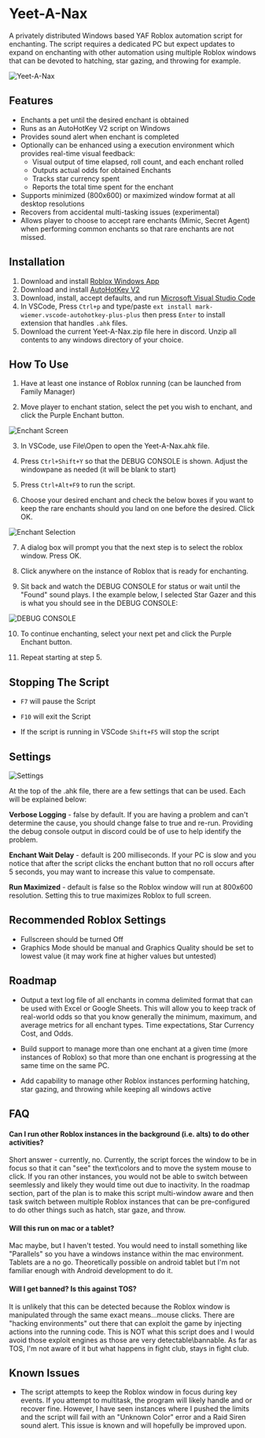 # Yeet-A-Nax

A privately distributed Windows based YAF Roblox automation script for enchanting.  The script requires a dedicated PC but expect updates to expand on enchanting with other automation using multiple Roblox windows that can be devoted to hatching, star gazing, and throwing for example.  

![Yeet-A-Nax](https://i.imgur.com/Ch6Vx8j.png)
## Features

- Enchants a pet until the desired enchant is obtained
- Runs as an AutoHotKey V2 script on Windows
- Provides sound alert when enchant is completed
- Optionally can be enhanced using a execution environment which provides real-time visual feedback:
    - Visual output of time elapsed, roll count, and each enchant rolled
    - Outputs actual odds for obtained Enchants
    - Tracks star currency spent
    - Reports the total time spent for the enchant
- Supports minimized (800x600) or maximized window format at all desktop resolutions
- Recovers from accidental multi-tasking issues (experimental)
- Allows player to choose to accept rare enchants (Mimic, Secret Agent) when performing common enchants so that rare enchants are not missed.



## Installation

1. Download and install [Roblox Windows App](https://www.roblox.com/download/client?os=win)
2. Download and install [AutoHotKey V2](https://www.autohotkey.com/download/ahk-v2.exe)
3. Download, install, accept defaults, and run [Microsoft Visual Studio Code](https://code.visualstudio.com/Download)
4. In VSCode, Press `Ctrl+p` and type/paste `ext install mark-wiemer.vscode-autohotkey-plus-plus` then press `Enter` to install extension that handles `.ahk` files. 
5. Download the current Yeet-A-Nax.zip file here in discord.  Unzip all contents to any windows directory of your choice.
    
## How To Use

1. Have at least one instance of Roblox running (can be launched from Family Manager)

2. Move player to enchant station, select the pet you wish to enchant, and click the Purple Enchant button.

![Enchant Screen](https://bit.ly/3IR1bxw)

3. In VSCode, use File\Open to open the Yeet-A-Nax.ahk file.

4. Press `Ctrl+Shift+Y` so that the DEBUG CONSOLE is shown.  Adjust the windowpane as needed (it will be blank to start)

5. Press `Ctrl+Alt+F9` to run the script.

6. Choose your desired enchant and check the below boxes if you want to keep the rare enchants should you land on one before the desired.  Click OK.

![Enchant Selection](https://bit.ly/43ugGFa)

7. A dialog box will prompt you that the next step is to select the roblox window.  Press OK.

8. Click anywhere on the instance of Roblox that is ready for enchanting.

9. Sit back and watch the DEBUG CONSOLE for status or wait until the "Found" sound plays.  I the example below, I selected Star Gazer and this is what you should see in the DEBUG CONSOLE:

![DEBUG CONSOLE](https://bit.ly/3vkRPHn)

10. To continue enchanting, select your next pet and click the Purple Enchant button.

11. Repeat starting at step 5.


## Stopping The Script
- `F7` will pause the Script

- `F10` will exit the Script

- If the script is running in VSCode `Shift+F5` will stop the script
## Settings

![Settings](https://bit.ly/3vnZkx5)

At the top of the .ahk file, there are a few settings that can be used.  Each will be explained below:

**Verbose Logging** - false by default.  If you are having a problem and can't determine the cause, you should change false to true and re-run.  Providing the debug console output in discord could be of use to help identify the problem.

**Enchant Wait Delay** - default is 200 milliseconds.  If your PC is slow and you notice that after the script clicks the enchant button that no roll occurs after 5 seconds, you may want to increase this value to compensate.  

**Run Maximized** - default is false so the Roblox window will run at 800x600 resolution.  Setting this to true maximizes Roblox to full screen.
## Recommended Roblox Settings
- Fullscreen should be turned Off
- Graphics Mode should be manual and Graphics Quality should be set to lowest value (it may work fine at higher values but untested)
## Roadmap

- Output a text log file of all enchants in comma delimited format that can be used with Excel or Google Sheets.  This will allow you to keep track of real-world odds so that you know generally the minimum, maximum, and average metrics for all enchant types.  Time expectations, Star Currency Cost, and Odds.

- Build support to manage more than one enchant at a given time (more instances of Roblox) so that more than one enchant is progressing at the same time on the same PC.

- Add capability to manage other Roblox instances performing hatching, star gazing, and throwing while keeping all windows active

## FAQ

#### Can I run other Roblox instances in the background (i.e. alts) to do other activities?

Short answer - currently, no.  Currently, the script forces the window to be in focus so that it can "see" the text\colors and to move the system mouse to click.  If you ran other instances, you would not be able to switch between seemlessly and likely they would time out due to inactivity.  In the roadmap section, part of the plan is to make this script multi-window aware and then task switch between multiple Roblox instances that can be pre-configured to do other things such as hatch, star gaze, and throw.

#### Will this run on mac or a tablet?

Mac maybe, but I haven't tested.  You would need to install something like "Parallels" so you have a windows instance within the mac environment.  Tablets are a no go.  Theoretically possible on android tablet but I'm not familiar enough with Android development to do it.

#### Will I get banned?  Is this against TOS?

It is unlikely that this can be detected because the Roblox window is manipulated through the same exact means...mouse clicks.  There are "hacking environments" out there that can exploit the game by injecting actions into the running code.  This is NOT what this script does and I would avoid those exploit engines as those are very detectable\bannable.  As far as TOS, I'm not aware of it but what happens in fight club, stays in fight club.

## Known Issues

- The script attempts to keep the Roblox window in focus during key events.  If you attempt to multitask, the program will likely handle and or recover fine.  However, I have seen instances where I pushed the limits and the script will fail with an "Unknown Color" error and a Raid Siren sound alert.  This issue is known and will hopefully be improved upon.
